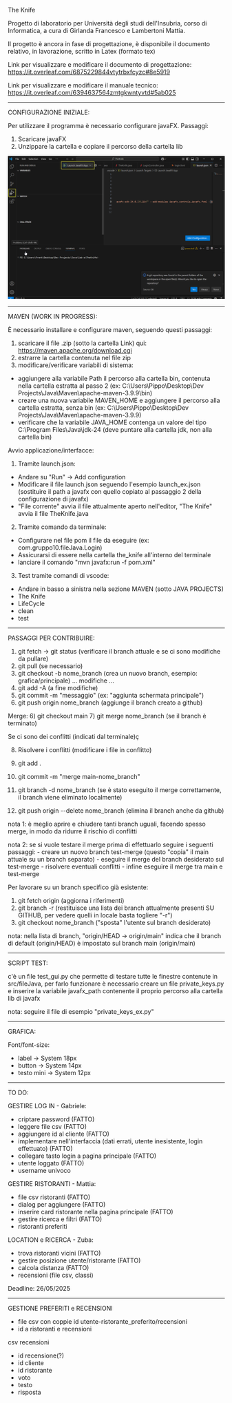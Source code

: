 The Knife

Progetto di laboratorio per Università degli studi dell'Insubria, corso di Informatica, a cura di Girlanda Francesco e Lambertoni Mattia.

Il progetto è ancora in fase di progettazione, è disponibile il documento relativo, in lavorazione, scritto in Latex (formato tex)

Link per visualizzare e modificare il documento di progettazione: https://it.overleaf.com/6875229844vtytrbxfcyzc#8e5919

Link per visualizzare e modificare il manuale tecnico: https://it.overleaf.com/6394637564zmtgkwntyvtd#5ab025

------------------------------------------------------------------------------------------------------------------------------------------------------------------------

CONFIGURAZIONE INIZIALE:

Per utilizzare il programma è necessario configurare javaFX. Passaggi:

1) Scaricare javaFX
2) Unzippare la cartella e copiare il percorso della cartella lib

![Screenshot](Documentazione/img/istruzioni_avvio.png)

------------------------------------------------------------------------------------------------------------------------------------------------------------------------

MAVEN (WORK IN PROGRESS):

È necessario installare e configurare maven, seguendo questi passaggi:

1) scaricare il file .zip (sotto la cartella Link) qui: https://maven.apache.org/download.cgi
2) estrarre la cartella contenuta nel file zip
3) modificare/verificare variabili di sistema: 
- aggiungere alla variabile Path il percorso alla cartella bin, contenuta nella cartella estratta al passo 2 (ex: C:\Users\Pippo\Desktop\Dev Projects\Java\Maven\apache-maven-3.9.9\bin)
- creare una nuova variabile MAVEN_HOME e aggiungere il percorso alla cartella estratta, senza bin (ex: C:\Users\Pippo\Desktop\Dev Projects\Java\Maven\apache-maven-3.9.9)
- verificare che la variabile JAVA_HOME contenga un valore del tipo C:\Program Files\Java\jdk-24 (deve puntare alla cartella jdk, non alla cartella bin)

Avvio applicazione/interfacce:

1) Tramite launch.json:

- Andare su "Run" -> Add configuration
- Modificare il file launch.json seguendo l'esempio launch_ex.json (sostituire il path a javafx con quello copiato al passaggio 2 della configurazione di javafx)
- "File corrente" avvia il file attualmente aperto nell'editor, "The Knife" avvia il file TheKnife.java

2) Tramite comando da terminale:

- Configurare nel file pom il file da eseguire (ex: com.gruppo10.fileJava.Login) 
- Assicurarsi di essere nella cartella the_knife all'interno del terminale
- lanciare il comando "mvn javafx:run -f pom.xml"

3) Test tramite comandi di vscode:

- Andare in basso a sinistra nella sezione MAVEN (sotto JAVA PROJECTS)
- The Knife
- LifeCycle
- clean
- test

------------------------------------------------------------------------------------------------------------------------------------------------------------------------

PASSAGGI PER CONTRIBUIRE:

1) git fetch -> git status (verificare il branch attuale e se ci sono modifiche da pullare)
2) git pull (se necessario)
3) git checkout -b nome_branch (crea un nuovo branch, esempio: grafica/principale)
...
modifiche
...
4) git add -A (a fine modifiche)
5) git commit -m "messaggio" (ex: "aggiunta schermata principale")
6) git push origin nome_branch (aggiunge il branch creato a github)

Merge:
6) git checkout main
7) git merge nome_branch (se il branch è terminato)

Se ci sono dei conflitti (indicati dal terminale)ç

8) Risolvere i conflitti (modificare i file in conflitto)
9) git add .
10) git commit -m "merge main-nome_branch"

11) git branch -d nome_branch (se è stato eseguito il merge correttamente, il branch viene eliminato localmente)
12) git push origin --delete nome_branch (elimina il branch anche da github)

nota 1: è meglio aprire e chiudere tanti branch uguali, facendo spesso merge, in modo da ridurre il rischio di conflitti

nota 2: se si vuole testare il merge prima di effettuarlo seguire i seguenti passaggi: - creare un nuovo branch test-merge (questo "copia" il main attuale su un branch separato)
                                                                                       - eseguire il merge del branch desiderato sul test-merge
                                                                                       - risolvere eventuali conflitti
                                                                                       - infine eseguire il merge tra main e test-merge

Per lavorare su un branch specifico già esistente:

1) git fetch origin (aggiorna i riferimenti)
2) git branch -r (restituisce una lista dei branch attualmente presenti SU GITHUB, per vedere quelli in locale basta togliere "-r")
3) git checkout nome_branch ("sposta" l'utente sul branch desiderato)

nota: nella lista di branch, "origin/HEAD -> origin/main" indica che il branch di default (origin/HEAD) è impostato sul branch main (origin/main)

------------------------------------------------------------------------------------------------------------------------------------------------------------------------

SCRIPT TEST:

c'è un file test_gui.py che permette di testare tutte le finestre contenute in src/fileJava, per farlo funzionare è necessario creare un file private_keys.py e inserire la variabile javafx_path contenente il proprio percorso alla cartella lib di javafx

nota: seguire il file di esempio "private_keys_ex.py"

------------------------------------------------------------------------------------------------------------------------------------------------------------------------

GRAFICA:

Font/font-size:

- label -> System 18px
- button -> System 14px
- testo mini -> System 12px

------------------------------------------------------------------------------------------------------------------------------------------------------------------------

TO DO:

GESTIRE LOG IN - Gabriele:

- criptare password (FATTO)
- leggere file csv (FATTO)
- aggiungere id al cliente (FATTO)
- implementare nell'interfaccia (dati errati, utente inesistente, login effettuato) (FATTO)
- collegare tasto login a pagina principale (FATTO)
- utente loggato (FATTO)
- username univoco 

GESTIRE RISTORANTI - Mattia:

- file csv ristoranti (FATTO)
- dialog per aggiungere (FATTO)
- inserire card ristorante nella pagina principale (FATTO)
- gestire ricerca e filtri (FATTO)
- ristoranti preferiti

LOCATION e RICERCA - Zuba:

- trova ristoranti vicini (FATTO)
- gestire posizione utente/ristorante (FATTO)
- calcola distanza (FATTO)
- recensioni (file csv, classi)


Deadline: 26/05/2025

------------------------------------------------------------------------------------------------------------------------------------------------------------------------

GESTIONE PREFERITI e RECENSIONI

- file csv con coppie id utente-ristorante_preferito/recensioni
- id a ristoranti e recensioni

csv recensioni 

- id recensione(?)
- id cliente
- id ristorante
- voto
- testo
- risposta
